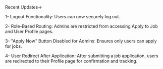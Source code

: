 Recent Updates->

1- Logout Functionality: Users can now securely log out.

2- Role-Based Routing:
Admins are restricted from accessing Apply to Job and User Profile pages.

3- "Apply Now" Button Disabled for Admins: Ensures only users can apply for jobs.

4- User Redirect After Application: After submitting a job application, users are redirected to their Profile page for confirmation and tracking.
